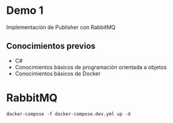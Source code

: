 # Demo 1

Implementación de Publisher con RabbitMQ

## **Conocimientos previos**  
* C#
* Conocimientos básicos de programación orientada a objetos
* Conocimientos básicos de Docker

# RabbitMQ
```
docker-compose -f docker-compose.dev.yml up -d
```